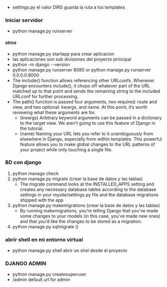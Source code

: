 - settings.py el valor DIRS guarda la ruta a los templates
### Iniciar servidor
- python manage.py runserver
#### otros
- python manage.py startapp <nombre> para crear aplicacion
- las aplicaciones son sub divisiones del proyecto principal
- python -m django --version
- python manage.py runserver 8080 or python manage.py runserver 0.0.0.0:8000
- The include() function allows referencing other URLconfs. Whenever Django encounters include(), it chops off whatever part of the URL matched up to that point and sends the remaining string to the included URLconf for further processing.
- The path() function is passed four arguments, two required: route and view, and two optional: kwargs, and name. At this point, it’s worth reviewing what these arguments are for.
    - (kwargs) Arbitrary keyword arguments can be passed in a dictionary to the target view. We aren’t going to use this feature of Django in the tutorial.
    - (name) Naming your URL lets you refer to it unambiguously from elsewhere in Django, especially from within templates. This powerful feature allows you to make global changes to the URL patterns of your project while only touching a single file.
### BD con django
1) python manage check 
2) python manage.py migrate (crear la base de datos y las tablas)
    - The migrate command looks at the INSTALLED_APPS setting and creates any necessary database tables according to the database settings in your mysite/settings.py file and the database migrations shipped with the app
3) python manage.py makemigrations (crear la base de datos y las tablas)
    - By running makemigrations, you’re telling Django that you’ve made some changes to your models (in this case, you’ve made new ones) and that you’d like the changes to be stored as a migration.
4) python manage.py sqlmigrate <nombre> <numero de migracion> ()
### abrir shell en mi entorno virtual
- python manage.py shell abrir un shel desde el proyecto

### DJANGO ADMIN
-  python manage.py createsuperuser
- /admin default url for admin

